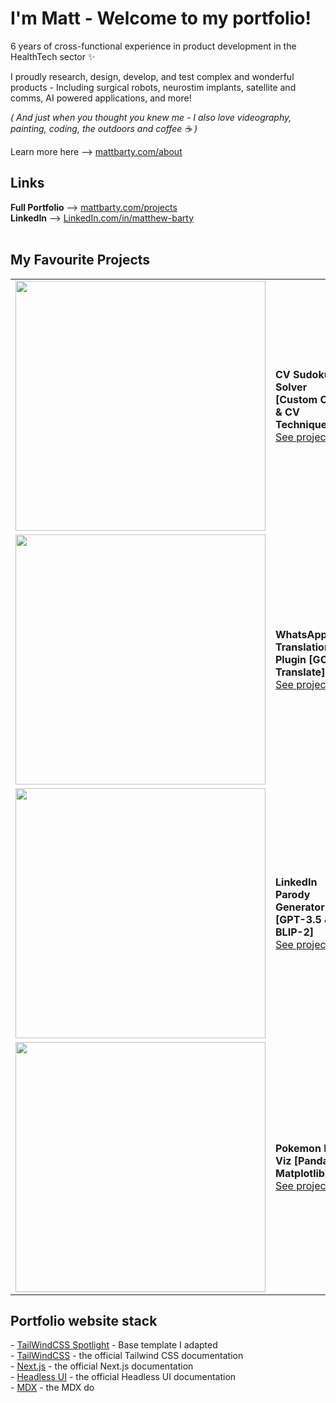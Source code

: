 <h1>I'm Matt - Welcome to my portfolio!</h1>

<p>6 years of cross-functional experience in product development in the HealthTech sector ✨</p>

<p>I proudly research, design, develop, and test complex and wonderful products - Including surgical robots, neurostim implants, satellite and comms, AI powered applications, and more!</p>
<p><i>( And just when you thought you knew me - I also love videography, painting, coding, the outdoors and coffee ☕️ )</i></p>
<p>Learn more here --> <a href='https://www.mattbarty.com/about' target='_blank'>mattbarty.com/about</a> </br>


<h2>Links</h2>
<b>Full Portfolio</b> --> <a href='https://www.mattbarty.com/projects' target='_blank'>mattbarty.com/projects</a> </br>
<b>LinkedIn</b> --> <a href='https://www.linkedin.com/in/matthew-barty/' target='_blank'>LinkedIn.com/in/matthew-barty</a> </br>
</br>

<h2>My Favourite Projects</h2>
<table style="border-collapse: collapse; border: none; width: 100%;">
  <tr>
        <td style="border: none;">
      
<img src="https://github.com/mattbarty/mattbarty/assets/52583796/100e85f0-e093-4f33-b797-779d06f3db6e" width="400" height="auto">
    <td style="border: none;">
        <strong>CV Sudoku Solver [Custom OCR & CV Techniques]</strong><br>
        <a href='https://github.com/mattbarty/cv_sudoku_solver' target='_blank'>See project</a>
    </td>


</tr>
<tr>
      <td style="border: none;">

<img src="https://github.com/mattbarty/mattbarty/assets/52583796/85b67238-f5d5-428b-b9e3-39c2db56e6bf" width="400" height="auto">
    <td style="border: none;">
        <strong>WhatsApp.web Translation Plugin [GCP Translate]</strong><br>
        <a href='https://www.linkedin.com/posts/matthew-barty_im-developing-a-chrome-extension-that-adds-activity-7076465998291181568-2kL6?utm_source=share&utm_medium=member_desktop' target='_blank'>See project</a>
    </td>



</tr>
<tr>
      <td style="border: none;">
      
<img src="https://github.com/mattbarty/mattbarty/assets/52583796/1eb44c98-c027-434e-972b-197918d0b19f" width="400" height="auto">
    <td style="border: none;">
        <strong>LinkedIn Parody Generator [GPT-3.5 & BLIP-2]</strong><br>
        <a href='https://www.linkedinfluencer.app/' target='_blank'>See project</a>
    </td>


</tr>
<tr>
      <td style="border: none;">
      
<img src="https://github.com/mattbarty/mattbarty/assets/52583796/5b1453e0-b701-4eb6-87e3-46047fa90113" width="400" height="auto">
    <td style="border: none;">
        <strong>Pokemon EDA Viz [Pandas & Matplotlib]</strong><br>
        <a href='https://www.kaggle.com/code/mattbarty/gotta-plot-em-all' target='_blank'>See project</a>
    </td>


</tr>
</table>

<h2>Portfolio website stack</h2>
- <a href='https://tailwindui.com/templates/spotlight' target='_blank'>TailWindCSS Spotlight</a> - Base template I adapted</br>
- <a href='https://tailwindcss.com/docs' target='_blank'>TailWindCSS</a> - the official Tailwind CSS documentation </br>
- <a href='https://nextjs.org/docs' target='_blank'>Next.js</a> - the official Next.js documentation </br>
- <a href='https://headlessui.dev' target='_blank'>Headless UI</a> - the official Headless UI documentation </br>
- <a href='https://mdxjs.com' target='_blank'>MDX</a> - the MDX do
